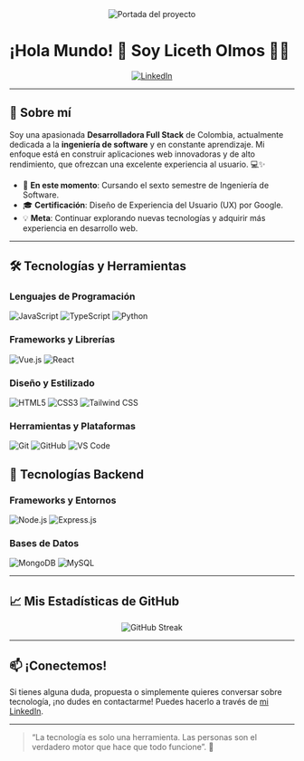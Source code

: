 <div align="center">
  <img src="ruta/a/tu/imagen.png" alt="Portada del proyecto" />
</div>

# ¡Hola Mundo! 👋 Soy Liceth Olmos 👩‍💻

<p align="center">
  <a href="https://www.linkedin.com/in/liceth-olmos/">
    <img src="https://img.shields.io/badge/LinkedIn-0A66C2.svg?style=for-the-badge&logo=linkedin&logoColor=white" alt="LinkedIn">
  </a>
</p>

---

## 🌟 Sobre mí

Soy una apasionada **Desarrolladora Full Stack** de Colombia, actualmente dedicada a la **ingeniería de software** y en constante aprendizaje. Mi enfoque está en construir aplicaciones web innovadoras y de alto rendimiento, que ofrezcan una excelente experiencia al usuario. 💻✨

- 🚀 **En este momento**: Cursando el sexto semestre de Ingeniería de Software.
- 🎓 **Certificación**: Diseño de Experiencia del Usuario (UX) por Google.
- 💡 **Meta**: Continuar explorando nuevas tecnologías y adquirir más experiencia en desarrollo web.

---

## 🛠️ Tecnologías y Herramientas

### Lenguajes de Programación
<p>
  <img src="https://img.shields.io/badge/JavaScript-F7DF1E.svg?style=for-the-badge&logo=javascript&logoColor=black" alt="JavaScript">
  <img src="https://img.shields.io/badge/TypeScript-3178C6.svg?style=for-the-badge&logo=typescript&logoColor=white" alt="TypeScript">
  <img src="https://img.shields.io/badge/Python-3776AB.svg?style=for-the-badge&logo=python&logoColor=white" alt="Python">
</p>

### Frameworks y Librerías
<p>
  <img src="https://img.shields.io/badge/Vue.js-4FC08D.svg?style=for-the-badge&logo=vuedotjs&logoColor=white" alt="Vue.js">
  <img src="https://img.shields.io/badge/React-61DAFB.svg?style=for-the-badge&logo=react&logoColor=black" alt="React">
</p>

### Diseño y Estilizado
<p>
  <img src="https://img.shields.io/badge/HTML5-E34F26.svg?style=for-the-badge&logo=html5&logoColor=white" alt="HTML5">
  <img src="https://img.shields.io/badge/CSS3-1572B6.svg?style=for-the-badge&logo=css3&logoColor=white" alt="CSS3">
  <img src="https://img.shields.io/badge/Tailwind%20CSS-06B6D4.svg?style=for-the-badge&logo=tailwind-css&logoColor=white" alt="Tailwind CSS">
</p>

### Herramientas y Plataformas
<p>
  <img src="https://img.shields.io/badge/Git-F05032.svg?style=for-the-badge&logo=git&logoColor=white" alt="Git">
  <img src="https://img.shields.io/badge/GitHub-181717.svg?style=for-the-badge&logo=github&logoColor=white" alt="GitHub">
  <img src="https://img.shields.io/badge/Visual%20Studio%20Code-007ACC.svg?style=for-the-badge&logo=visual-studio-code&logoColor=white" alt="VS Code">
</p>

## 🚀 Tecnologías Backend

### Frameworks y Entornos
<p>
  <img src="https://img.shields.io/badge/Node.js-339933.svg?style=for-the-badge&logo=node-dot-js&logoColor=white" alt="Node.js">
  <img src="https://img.shields.io/badge/Express.js-000000.svg?style=for-the-badge&logo=express&logoColor=white" alt="Express.js">
</p>

### Bases de Datos
<p>
  <img src="https://img.shields.io/badge/MongoDB-47A248.svg?style=for-the-badge&logo=mongodb&logoColor=white" alt="MongoDB">
  <img src="https://img.shields.io/badge/MySQL-4479A1.svg?style=for-the-badge&logo=mysql&logoColor=white" alt="MySQL">
</p>

---

## 📈 Mis Estadísticas de GitHub

<div align="center">
  <img src="https://github-readme-streak-stats.herokuapp.com/?user=liceth1006&theme=light&hide_border=true" alt="GitHub Streak" />
</div>

---

## 📫 ¡Conectemos!

Si tienes alguna duda, propuesta o simplemente quieres conversar sobre tecnología, ¡no dudes en contactarme! Puedes hacerlo a través de [mi LinkedIn](https://www.linkedin.com/in/liceth-olmos/).

---

> “La tecnología es solo una herramienta. Las personas son el verdadero motor que hace que todo funcione”. 🚀

